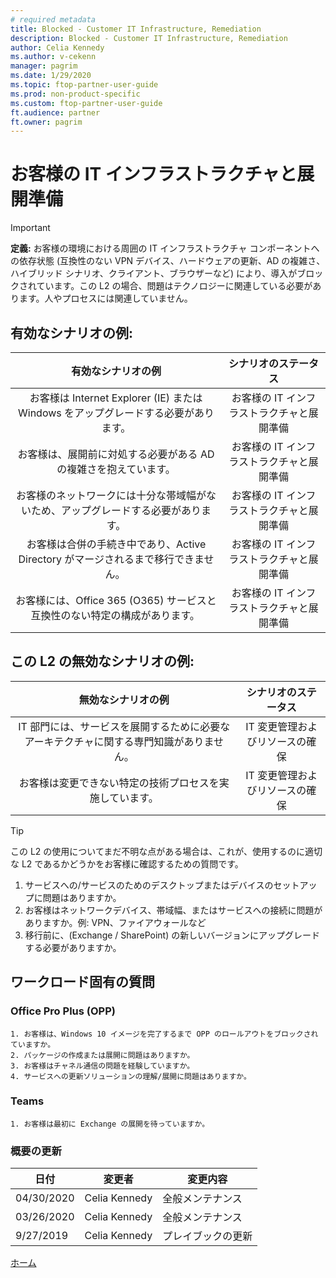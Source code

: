 ```yaml
---
# required metadata
title: Blocked - Customer IT Infrastructure, Remediation
description: Blocked - Customer IT Infrastructure, Remediation
author: Celia Kennedy
ms.author: v-cekenn
manager: pagrim
ms.date: 1/29/2020
ms.topic: ftop-partner-user-guide
ms.prod: non-product-specific 
ms.custom: ftop-partner-user-guide
ft.audience: partner
ft.owner: pagrim
---
```


# お客様の IT インフラストラクチャと展開準備

> [!IMPORTANT]
> **定義:** お客様の環境における周囲の IT インフラストラクチャ コンポーネントへの依存状態 (互換性のない VPN デバイス、ハードウェアの更新、AD の複雑さ、ハイブリッド シナリオ、クライアント、ブラウザーなど) により、導入がブロックされています。この L2 の場合、問題はテクノロジーに関連している必要があります。人やプロセスには関連していません。​​​

## 有効なシナリオの例:

| 有効なシナリオの例| シナリオのステータス|
| :--: | :--: |
| お客様は Internet Explorer (IE) または Windows をアップグレードする必要があります。| お客様の IT インフラストラクチャと展開準備|
| お客様は、展開前に対処する必要がある AD の複雑さを抱えています。| お客様の IT インフラストラクチャと展開準備|
| お客様のネットワークには十分な帯域幅がないため、アップグレードする必要があります。| お客様の IT インフラストラクチャと展開準備|
| お客様は合併の手続き中であり、Active Directory がマージされるまで移行できません。  | お客様の IT インフラストラクチャと展開準備|
| お客様には、Office 365 (O365) サービスと互換性のない特定の構成があります。  | お客様の IT インフラストラクチャと展開準備|

## この L2 の無効なシナリオの例:

| 無効なシナリオの例| シナリオのステータス|
| :--: | :--: |
| IT 部門には、サービスを展開するために必要なアーキテクチャに関する専門知識がありません。| IT 変更管理およびリソースの確保|
| お客様は変更できない特定の技術プロセスを実施しています。| IT 変更管理およびリソースの確保|

> [!TIP]
> この L2 の使用についてまだ不明な点がある場合は、これが、使用するのに適切な L2 であるかどうかをお客様に確認するための質問です。
> 
>    1. サービスへの/サービスのためのデスクトップまたはデバイスのセットアップに問題はありますか。
>    2. お客様はネットワークデバイス、帯域幅、またはサービスへの接続に問題がありますか。例: VPN、ファイアウォールなど
>    3. 移行前に、(Exchange / SharePoint) の新しいバージョンにアップグレードする必要がありますか。

## ワークロード固有の質問

### Office Pro Plus (OPP)

    1. お客様は、Windows 10 イメージを完了するまで OPP のロールアウトをブロックされていますか。
    2. パッケージの作成または展開に問題はありますか。
    3. お客様はチャネル通信の問題を経験していますか。
    4. サービスへの更新ソリューションの理解/展開に問題はありますか。

### Teams

    1. お客様は最初に Exchange の展開を待っていますか。

### 概要の更新

|日付|変更者|変更内容|
|---------|---------------|----------------------------|
|04/30/2020| Celia Kennedy| 全般メンテナンス|
|03/26/2020| Celia Kennedy| 全般メンテナンス|
|9/27/2019| Celia Kennedy| プレイブックの更新|

[ホーム](http://partner-docs.microsoft.com)
